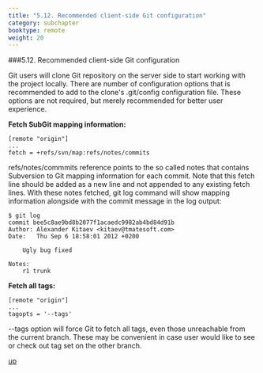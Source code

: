```yaml
---
title: "5.12. Recommended client-side Git configuration"
category: subchapter
booktype: remote
weight: 20
---
```

###5.12. Recommended client-side Git configuration

Git users will clone Git repository on the server side to start working with the project locally. There are number of configuration options that is recommended to add to the clone's .git/config configuration file. These options are not required, but merely recommended for better user experience.

**Fetch SubGit mapping information:**

    [remote "origin"]
    ...
    fetch = +refs/svn/map:refs/notes/commits

refs/notes/commmits reference points to the so called notes that contains Subversion to Git mapping information for each commit. Note that this fetch line should be added as a new line and not appended to any existing fetch lines. With these notes fetched, git log command will show mapping information alongside with the commit message in the log output:

    $ git log
    commit bee5c8ae9bd8b2077f1acaedc9982ab4bd84d91b
    Author: Alexander Kitaev <kitaev@tmatesoft.com>
    Date:   Thu Sep 6 18:58:01 2012 +0200

        Ugly bug fixed

    Notes:
        r1 trunk

**Fetch all tags:**

    [remote "origin"]
    ...
    tagopts = '--tags'

--tags option will force Git to fetch all tags, even those unreachable from the current branch. These may be convenient in case user would like to see or check out tag set on the other branch.

[up](#up)